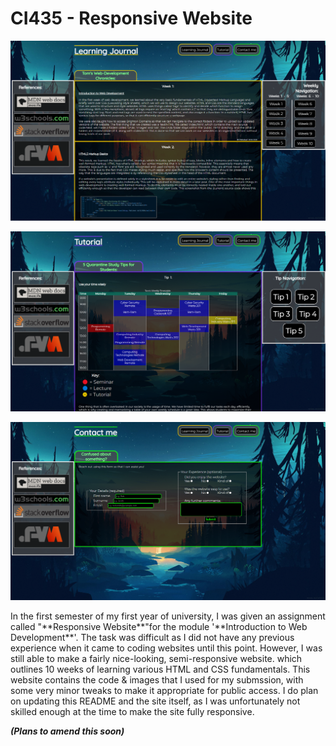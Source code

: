 # CI435 - Responsive Website

<p align="center"><img src="siteimage/ci453website (desktop).PNG" alt="Desktop Learning Journal View"></p>
<p align="center"><img src="siteimage/tutorialpage.PNG" alt="Desktop Tutorial Page View"></p>
<p align="center"><img src="siteimage/contactpage.PNG" alt="Desktop Contact Page View"></p>
In the first semester of my first year of university, I was given an assignment called "**Responsive Website**"for the module '**Introduction to Web Development**'. The task was
difficult as I did not have any previous experience when it came to coding websites until this point. However, I was still able to make a fairly nice-looking, semi-responsive
website. which outlines 10 weeks of learning various HTML and CSS fundamentals. This website contains the code & images that I used for my submssion, with some very minor tweaks
to make it appropriate for public access. I do plan on updating this README and the site itself, as I was unfortunately not skilled enough at the time to make the site fully
responsive.

***(Plans to amend this soon)***
